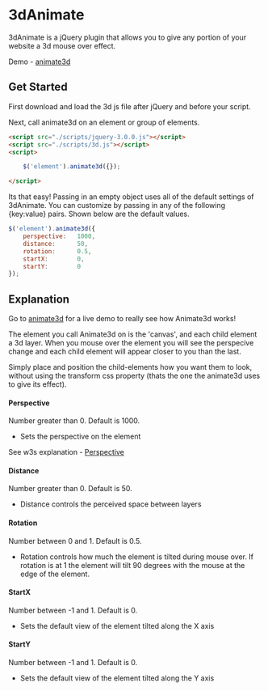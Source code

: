 # 3dAnimate

3dAnimate is a jQuery plugin that allows you to give any portion of your website a 3d mouse over effect.

Demo - [animate3d](http://putnamn21.github.io/jquery_animate3d)

## Get Started

First download and load the 3d js file after jQuery and before your script.

Next, call animate3d on an element or group of elements.

```html
<script src="./scripts/jquery-3.0.0.js"></script>
<script src="./scripts/3d.js"></script>	
<script>
```
```javascript
	$('element').animate3d({});
``` 
```html
</script>
```
	
Its that easy! Passing in an empty object uses all of the default settings of 3dAnimate. You can customize by passing in any of the following {key:value} pairs. Shown below are the default values.

```javascript
$('element').animate3d({
	perspective:   1000,
	distance:      50,
	rotation:      0.5,
	startX:        0,
	startY:        0
});
```	
## Explanation

Go to [animate3d](http://nathan-putnam.me/animate3d) for a live demo to really see how Animate3d works!

The element you call Animate3d on is the 'canvas', and each child element a 3d layer. When you mouse over the element you will see the perspecive change and each child element will appear closer to you than the last.

Simply place and position the child-elements how you want them to look, without using the transform css property (thats the one the animate3d uses to give its effect).

#### Perspective

Number greater than 0. Default is 1000.
- Sets the perspective on the element

See w3s explanation - [Perspective](http://www.w3schools.com/cssref/css3_pr_perspective.asp)

#### Distance

Number greater than 0. Default is 50.
- Distance controls the perceived space between layers

#### Rotation

Number between 0 and 1. Default is 0.5.
- Rotation controls how much the element is tilted during mouse over. If rotation is at 1 the element will tilt 90 degrees with the mouse at the edge of the element.

#### StartX

Number between -1 and 1. Default is 0.
- Sets the default view of the element tilted along the X axis

#### StartY

Number between -1 and 1. Default is 0.
- Sets the default view of the element tilted along the Y axis
